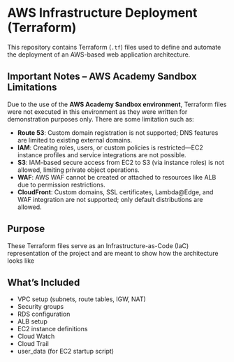 # AWS Infrastructure Deployment (Terraform)

This repository contains Terraform (`.tf`) files used to define and automate the deployment of an AWS-based web application architecture.

## Important Notes – AWS Academy Sandbox Limitations

Due to the use of the **AWS Academy Sandbox environment**, Terraform files were not executed in this environment as they were written for demonstration purposes only. There are some limitation such as:

- **Route 53**: Custom domain registration is not supported; DNS features are limited to existing external domains.
- **IAM**: Creating roles, users, or custom policies is restricted—EC2 instance profiles and service integrations are not possible.
- **S3**: IAM-based secure access from EC2 to S3 (via instance roles) is not allowed, limiting private object operations.
- **WAF**: AWS WAF cannot be created or attached to resources like ALB due to permission restrictions.
- **CloudFront**: Custom domains, SSL certificates, Lambda@Edge, and WAF integration are not supported; only default distributions are allowed.


## Purpose

These Terraform files serve as an Infrastructure-as-Code (IaC) representation of the project and are meant to show how the architecture looks like

## What’s Included

- VPC setup (subnets, route tables, IGW, NAT)
- Security groups
- RDS configuration
- ALB setup
- EC2 instance definitions
- Cloud Watch
- Cloud Trail
- user_data (for EC2 startup script)